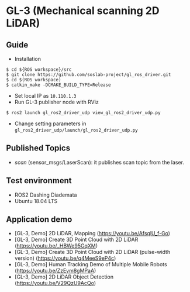 # GL-3 (Mechanical scanning 2D LiDAR)

## Guide
* Installation
```
$ cd ${ROS workspace}/src
$ git clone https://github.com/soslab-project/gl_ros_driver.git
$ cd $(ROS workspace)
$ catkin_make -DCMAKE_BUILD_TYPE=Release
```
- Set local IP as `10.110.1.3`
- Run GL-3 publisher node with RViz
```
$ ros2 launch gl_ros2_driver_udp view_gl_ros2_driver_udp.py
```
- Change setting parameters in `gl_ros2_driver_udp/launch/gl_ros2_driver_udp.py`

## Published Topics
- _scan_ (sensor_msgs/LaserScan): it publishes scan topic from the laser.

## Test environment
- ROS2 Dashing Diademata
- Ubuntu 18.04 LTS

## Application demo
- [GL-3, Demo] 2D LiDAR, Mapping (https://youtu.be/AfsqlU_f-Go)
- [GL-3, Demo] Create 3D Point Cloud with 2D LiDAR (https://youtu.be/_HBWe95GqXM)
- [GL-3, Demo] Create 3D Point Cloud with 2D LiDAR (pulse-width version) (https://youtu.be/q4MeeS9eP4c)
- [GL-3, Demo] Human Tracking Demo of Multiple Mobile Robots (https://youtu.be/ZzEvm8gMPaA)
- [GL-3, Demo] 2D LiDAR Object Detection (https://youtu.be/V29QzU9AcQo)